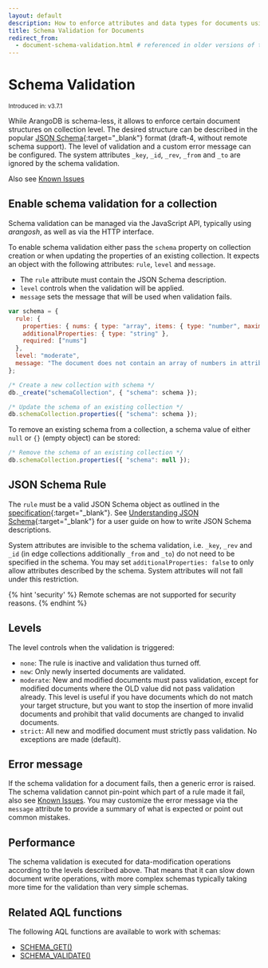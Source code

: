 ```yaml
---
layout: default
description: How to enforce attributes and data types for documents using JSON Schema on collection level.
title: Schema Validation for Documents
redirect_from:
  - document-schema-validation.html # referenced in older versions of the web interface
---
```

Schema Validation
=================

<small>Introduced in: v3.7.1</small>

While ArangoDB is schema-less, it allows to enforce certain document structures
on collection level. The desired structure can be described in the popular
[JSON Schema](https://json-schema.org/){:target="_blank"} format (draft-4,
without remote schema support). The level of validation and a custom error
message can be configured. The system attributes `_key`, `_id`, `_rev`, `_from`
and `_to` are ignored by the schema validation.

Also see [Known Issues](release-notes-known-issues312.html#schema-validation)

Enable schema validation for a collection
-----------------------------------------

Schema validation can be managed via the JavaScript API, typically
using _arangosh_, as well as via the HTTP interface.

To enable schema validation either pass the `schema` property on collection
creation or when updating the properties of an existing collection. It expects an
object with the following attributes: `rule`, `level` and `message`.

- The `rule` attribute must contain the JSON Schema description.
- `level` controls when the validation will be applied.
- `message` sets the message that will be used when validation fails.

```js
var schema = {
  rule: { 
    properties: { nums: { type: "array", items: { type: "number", maximum: 6 } } }, 
    additionalProperties: { type: "string" },
    required: ["nums"]
  },
  level: "moderate",
  message: "The document does not contain an array of numbers in attribute 'nums', or one of the numbers is greater than 6."
};

/* Create a new collection with schema */
db._create("schemaCollection", { "schema": schema });

/* Update the schema of an existing collection */
db.schemaCollection.properties({ "schema": schema });
```

To remove an existing schema from a collection, a schema value of either `null`
or `{}` (empty object) can be stored:

```js
/* Remove the schema of an existing collection */
db.schemaCollection.properties({ "schema": null });
```

JSON Schema Rule
----------------

The `rule` must be a valid JSON Schema object as outlined in the
[specification](https://json-schema.org/specification.html){:target="_blank"}.
See [Understanding JSON Schema](https://json-schema.org/understanding-json-schema/reference/object.html){:target="_blank"}
for a user guide on how to write JSON Schema descriptions.

System attributes are invisible to the schema validation, i.e. `_key`, `_rev` and `_id`
(in edge collections additionally `_from` and `_to`) do not need to be
specified in the schema. You may set `additionalProperties: false` to only
allow attributes described by the schema. System attributes will not fall under
this restriction.

{% hint 'security' %}
Remote schemas are not supported for security reasons.
{% endhint %}

Levels
------

The level controls when the validation is triggered:

- `none`: The rule is inactive and validation thus turned off.
- `new`: Only newly inserted documents are validated.
- `moderate`: New and modified documents must pass validation, except for
  modified documents where the OLD value did not pass validation already.
  This level is useful if you have documents which do not match your target
  structure, but you want to stop the insertion of more invalid documents
  and prohibit that valid documents are changed to invalid documents.
- `strict`: All new and modified document must strictly pass validation.
  No exceptions are made (default).

Error message
-------------

If the schema validation for a document fails, then a generic error is raised.
The schema validation cannot pin-point which part of a rule made it fail,
also see [Known Issues](release-notes-known-issues312.html#schema-validation).
You may customize the error message via the `message` attribute to provide a
summary of what is expected or point out common mistakes.

Performance
-----------

The schema validation is executed for data-modification operations according
to the levels described above. That means that it can slow down document 
write operations, with more complex schemas typically taking more time for the 
validation than very simple schemas.

Related AQL functions
---------------------

The following AQL functions are available to work with schemas:

 - [SCHEMA_GET()](aql/functions-miscellaneous.html#schema_get)
 - [SCHEMA_VALIDATE()](aql/functions-miscellaneous.html#schema_validate)
